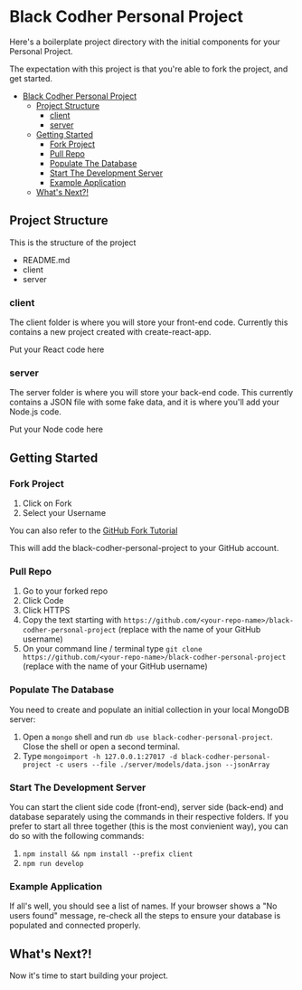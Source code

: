 # Black Codher Personal Project

Here's a boilerplate project directory with the initial components for your Personal Project.

The expectation with this project is that you're able to fork the project, and get started.

- [Black Codher Personal Project](#black-codher-personal-project)
  - [Project Structure](#project-structure)
    - [client](#client)
    - [server](#server)
  - [Getting Started](#getting-started)
    - [Fork Project](#fork-project)
    - [Pull Repo](#pull-repo)
    - [Populate The Database](#populate-the-database)
    - [Start The Development Server](#start-the-development-server)
    - [Example Application](#example-application)
  - [What's Next?!](#whats-next)

## Project Structure

This is the structure of the project

- README.md
- client
- server

### client

The client folder is where you will store your front-end code. Currently this contains a new project created with create-react-app.

Put your React code here

### server

The server folder is where you will store your back-end code. This currently contains a JSON file with some fake data, and it is where you'll add your Node.js code.

Put your Node code here

## Getting Started

### Fork Project

1. Click on Fork
2. Select your Username

You can also refer to the [GitHub Fork Tutorial](https://docs.github.com/en/free-pro-team@latest/github/getting-started-with-github/fork-a-repo)

This will add the black-codher-personal-project to your GitHub account.

### Pull Repo

1. Go to your forked repo
2. Click Code
3. Click HTTPS
4. Copy the text starting with `https://github.com/<your-repo-name>/black-codher-personal-project` (replace <your-repo-name> with the name of your GitHub username)
5. On your command line / terminal type `git clone https://github.com/<your-repo-name>/black-codher-personal-project` (replace <your-repo-name> with the name of your GitHub username)

### Populate The Database

You need to create and populate an initial collection in your local MongoDB server:

1. Open a `mongo` shell and run `db use black-codher-personal-project`. Close the shell or open a second terminal.
2. Type `mongoimport -h 127.0.0.1:27017 -d black-codher-personal-project -c users --file ./server/models/data.json --jsonArray`

### Start The Development Server

You can start the client side code (front-end), server side (back-end) and database separately using the commands in their respective folders. If you prefer to start all three together (this is the most convienient way), you can do so with the following commands:

1. `npm install && npm install --prefix client`
2. `npm run develop`

### Example Application

If all's well, you should see a list of names. If your browser shows a "No users found" message, re-check all the steps to ensure your database is populated and connected properly.

## What's Next?!

Now it's time to start building your project.

